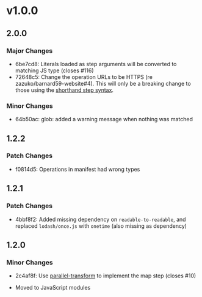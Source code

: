 # v1.0.0

## 2.0.0

### Major Changes

- 6be7cd8: Literals loaded as step arguments will be converted to matching JS type (closes #116)
- 72648c5: Change the operation URLs to be HTTPS (re zazuko/barnard59-website#4).
  This will only be a breaking change to those using the [shorthand step syntax](https://data-centric.zazuko.com/docs/workflows/explanations/simplified-syntax).

### Minor Changes

- 64b50ac: glob: added a warning message when nothing was matched

## 1.2.2

### Patch Changes

- f0814d5: Operations in manifest had wrong types

## 1.2.1

### Patch Changes

- 4bbf8f2: Added missing dependency on `readable-to-readable`, and replaced `lodash/once.js` with `onetime` (also missing as dependency)

## 1.2.0

### Minor Changes

- 2c4af8f: Use [parallel-transform](https://npm.im/parallel-transform) to implement the map step (closes #10)

- Moved to JavaScript modules
